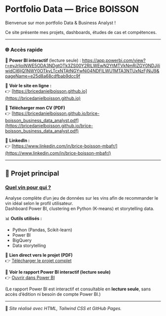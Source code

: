 # Portfolio Data — Brice BOISSON

Bienvenue sur mon portfolio Data & Business Analyst !

Ce site présente mes projets, dashboards, études de cas et compétences.

---

### 🌐 Accès rapide

🔎 **Power BI interactif** (lecture seule) :
https://app.powerbi.com/view?r=eyJrIjoiNWE5ODA3NDgtOTk3ZS00Y2RlLWEwN2YtMTVkNmRiZGY0NDJjIiwidCI6IjQ1NWY0OTkyLTcxNTAtNGYwNi04NDFlLWU1MTA3NTUxNzFjNiJ9&pageName=e25d8a68cdfbab9dcc9f 


🔗 **Voir le site en ligne :**  
👉 [https://bricedanielboisson.github.io](https://bricedanielboisson.github.io)

📄 **Télécharger mon CV (PDF)**  
👉 [https://bricedanielboisson.github.io/brice-boisson_business_data_analyst.pdf](https://bricedanielboisson.github.io/brice-boisson_business_data_analyst.pdf)

💼 **LinkedIn :**  
👉 [https://www.linkedin.com/in/brice-boisson-mbafr/](https://www.linkedin.com/in/brice-boisson-mbafr/)

---

## 🍷 Projet principal

### [Quel vin pour qui ?](https://bricedanielboisson.github.io/projet_quel_vin_pour_qui.pdf)
Analyse complète d’un jeu de données sur les vins afin de recommander le vin idéal selon le profil utilisateur.  
Dashboard Power BI, clustering en Python (K-means) et storytelling data.

📊 **Outils utilisés :**
- Python (Pandas, Scikit-learn)
- Power BI
- BigQuery
- Data storytelling

📄 **Lien direct vers le projet (PDF)**  
👉 [Télécharger le projet complet](https://bricedanielboisson.github.io/projet_quel_vin_pour_qui.pdf)

🔗 **Voir le rapport Power BI interactif (lecture seule)**  
👉 [Ouvrir dans Power BI](https://app.powerbi.com/view?r=eyJrIjoiNWE5ODA3NDgtOTk3ZS00Y2RlLWEwN2YtMTVkNmRiZGY0NDJjIiwidCI6IjQ1NWY0OTkyLTcxNTAtNGYwNi04NDFlLWU1MTA3NTUxNzFjNiJ9&pageName=e25d8a68cdfbab9dcc9f)

(Le rapport Power BI est interactif et consultable en **lecture seule**, sans accès d’édition ni besoin de compte Power BI.)

---

🧠 *Site réalisé avec HTML, Tailwind CSS et GitHub Pages.*
